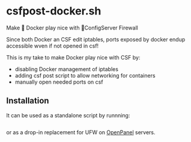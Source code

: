 # csfpost-docker.sh
Make 🐳 Docker play nice with 🧱ConfigServer Firewall

Since both Docker an CSF edit iptables, ports exposed by docker endup accessible wven if not opened in csf!

This is my take to make Docker play nice with CSF by:

- disabling Docker management of iptables
- adding csf post script to allow networking for containers
- manually open needed ports on csf

## Installation

It can be used as a standalone script by runnning:

```

```

or as a drop-in replacement for UFW on [OpenPanel](https://openpanel.co) servers.

```

```
